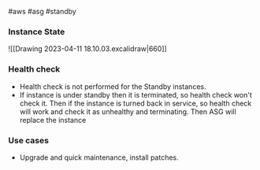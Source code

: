 #aws #asg #standby

### Instance State

![[Drawing 2023-04-11 18.10.03.excalidraw|660]]

### Health check
- Health check is not performed for the Standby instances.
- If instance is under standby then it is terminated, so health check won't check it. Then if the instance is turned back in service, so health check will work and check it as unhealthy and terminating. Then ASG will replace the instance

### Use cases
- Upgrade and quick maintenance, install patches.
